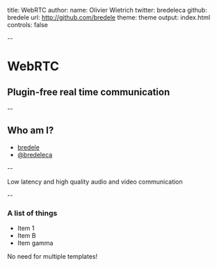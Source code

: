 title: WebRTC
author:
  name: Olivier Wietrich
  twitter: bredeleca
  github: bredele
  url: http://github.com/bredele
theme: theme
output: index.html
controls: false

--

# WebRTC
## Plugin-free real time communication

--
## Who am I?

* [<i class="fa fa-github"></i> bredele](https://github.com/bredele)
* [<i class="fa fa-twitter"></i> @bredeleca](http://twitter.com/bredeleca)

--

Low latency and high quality audio and video communication

--

### A list of things

* Item 1
* Item B
* Item gamma

No need for multiple templates!
